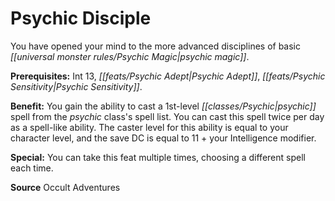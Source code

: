 ﻿---
cssclass: [feats]

---
# Psychic Disciple

You have opened your mind to the more advanced disciplines of basic _[[universal monster rules/Psychic Magic|psychic magic]]_.

**Prerequisites:** Int 13, _[[feats/Psychic Adept|Psychic Adept]]_, _[[feats/Psychic Sensitivity|Psychic Sensitivity]]_.

**Benefit:** You gain the ability to cast a 1st-level _[[classes/Psychic|psychic]]_ spell from the _psychic_ class's spell list. You can cast this spell twice per day as a spell-like ability. The caster level for this ability is equal to your character level, and the save DC is equal to 11 + your Intelligence modifier.

**Special:** You can take this feat multiple times, choosing a different spell each time.

**Source** Occult Adventures